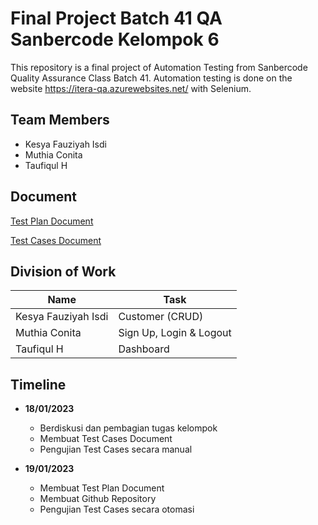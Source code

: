 # Final Project Batch 41 QA Sanbercode Kelompok 6
This repository is a final project of Automation Testing from Sanbercode Quality Assurance Class Batch 41. Automation testing is done on the website https://itera-qa.azurewebsites.net/ with Selenium. 

## Team Members

- Kesya Fauziyah Isdi
- Muthia Conita
- Taufiqul H

## Document
[Test Plan Document](https://docs.google.com/document/d/1Wrb3R2LwEh5AY4iNNt-jMxULKkMgYPoB9xvLCuwgDX0/edit?usp=sharing)

[Test Cases Document](https://docs.google.com/spreadsheets/d/1kkCuCu9bQLWds3RwbEDezLySwvYAGAQpg283yjwGWp0/edit?usp=share_link)

## Division of Work

| Name                | Task                      |
| ------------------- | ------------------------- |
| Kesya Fauziyah Isdi | Customer (CRUD)           |
| Muthia Conita       | Sign Up, Login & Logout   |
| Taufiqul H          | Dashboard                 |

## Timeline

- **18/01/2023**
    - Berdiskusi dan pembagian tugas kelompok
    - Membuat Test Cases Document
    - Pengujian Test Cases secara manual
  
 - **19/01/2023**
    - Membuat Test Plan Document
    - Membuat Github Repository
    - Pengujian Test Cases secara otomasi
  

